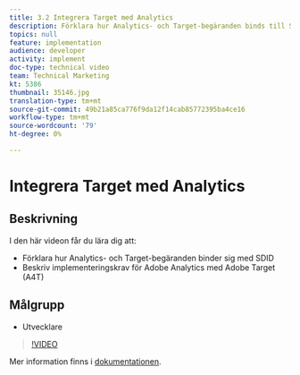 ```yaml
---
title: 3.2 Integrera Target med Analytics
description: Förklara hur Analytics- och Target-begäranden binds till SDID, Beskriv implementeringskrav för Adobe Analytics med Adobe Target (A4T)
topics: null
feature: implementation
audience: developer
activity: implement
doc-type: technical video
team: Technical Marketing
kt: 5386
thumbnail: 35146.jpg
translation-type: tm+mt
source-git-commit: 49b21a85ca776f9da12f14cab85772395ba4ce16
workflow-type: tm+mt
source-wordcount: '79'
ht-degree: 0%

---
```



# Integrera Target med Analytics

## Beskrivning

I den här videon får du lära dig att:

* Förklara hur Analytics- och Target-begäranden binder sig med SDID
* Beskriv implementeringskrav för Adobe Analytics med Adobe Target (A4T)

## Målgrupp

* Utvecklare

>[!VIDEO](https://video.tv.adobe.com/v/35146/?quality=12)

Mer information finns i [dokumentationen](https://docs.adobe.com/content/help/en/target/using/integrate/a4t/a4timplementation.html).
